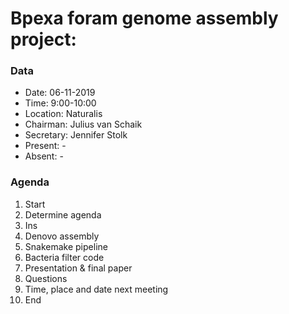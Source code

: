 # Bpexa foram genome assembly project:

### Data
- Date: 06-11-2019
- Time: 9:00-10:00
- Location: Naturalis
- Chairman: Julius van Schaik
- Secretary: Jennifer Stolk
- Present: -
- Absent: -

### Agenda
1. Start
2. Determine agenda
3. Ins
4. Denovo assembly
5. Snakemake pipeline
6. Bacteria filter code
7. Presentation & final paper
8. Questions
9. Time, place and date next meeting
10. End
